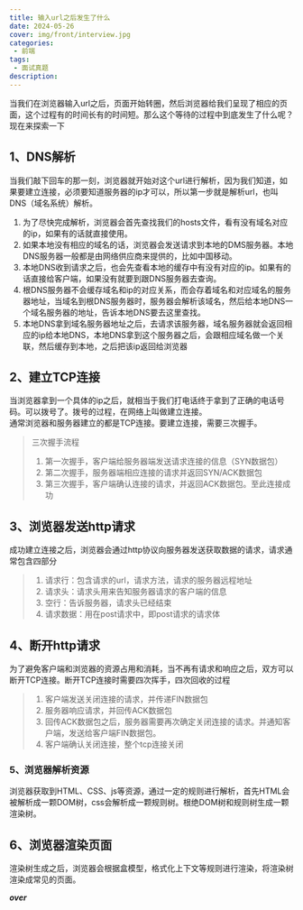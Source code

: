 ```yaml
---
title: 输入url之后发生了什么
date: 2024-05-26
cover: img/front/interview.jpg
categories:
 - 前端
tags:
 - 面试真题
description: 
---
```



当我们在浏览器输入url之后，页面开始转圈，然后浏览器给我们呈现了相应的页面，这个过程有的时间长有的时间短。那么这个等待的过程中到底发生了什么呢？现在来探索一下

## 1、DNS解析

当我们敲下回车的那一刻，浏览器就开始对这个url进行解析，因为我们知道，如果要建立连接，必须要知道服务器的ip才可以，所以第一步就是解析url，也叫DNS（域名系统）解析。

1.  为了尽快完成解析，浏览器会首先查找我们的hosts文件，看有没有域名对应的ip，如果有的话就直接使用。
2.  如果本地没有相应的域名的话，浏览器会发送请求到本地的DMS服务器。本地DNS服务器一般都是由网络供应商来提供的，比如中国移动。
3.  本地DNS收到请求之后，也会先查看本地的缓存中有没有对应的ip。如果有的话直接给客户端，如果没有就要到跟DNS服务器去查询。
4.  根DNS服务器不会缓存域名和ip的对应关系，而会存着域名和对应域名的服务器地址，当域名到根DNS服务器时，服务器会解析该域名，然后给本地DNS一个域名服务器的地址，告诉本地DNS要去这里查找。
5.  本地DNS拿到域名服务器地址之后，去请求该服务器，域名服务器就会返回相应的ip给本地DNS，本地DNS拿到这个服务器之后，会跟相应域名做一个关联，然后缓存到本地，之后把该ip返回给浏览器

## 2、建立TCP连接

当浏览器拿到一个具体的ip之后，就相当于我们打电话终于拿到了正确的电话号码。可以拨号了。拨号的过程，在网络上叫做建立连接。\
通常浏览器和服务器建立的都是TCP连接。要建立连接，需要三次握手。

> 三次握手流程
>
> 1.  第一次握手，客户端给服务器端发送请求连接的信息（SYN数据包）
> 2.  第二次握手，服务器端相应连接的请求并返回SYN/ACK数据包
> 3.  第三次握手，客户端确认连接的请求，并返回ACK数据包。至此连接成功

## 3、浏览器发送http请求

成功建立连接之后，浏览器会通过http协议向服务器发送获取数据的请求，请求通常包含四部分

> 1.  请求行：包含请求的url，请求方法，请求的服务器远程地址
> 2.  请求头：请求头用来告知服务器请求的客户端的信息
> 3.  空行：告诉服务器，请求头已经结束
> 4.  请求数据：用在post请求中，即post请求的请求体

## 4、断开http请求

为了避免客户端和浏览器的资源占用和消耗，当不再有请求和响应之后，双方可以断开TCP连接。断开TCP连接时需要四次挥手，四次回收的过程

> 1.  客户端发送关闭连接的请求，并传递FIN数据包
> 2.  服务器响应请求，并回传ACK数据包
> 3.  回传ACK数据包之后，服务器需要再次确定关闭连接的请求。并通知客户端，发送给客户端FIN数据包。
> 4.  客户端确认关闭连接，整个tcp连接关闭

### 5、浏览器解析资源

浏览器获取到HTML、CSS、js等资源，通过一定的规则进行解析，首先HTML会被解析成一颗DOM树，css会解析成一颗规则树。根绝DOM树和规则树生成一颗渲染树。

## 6、浏览器渲染页面

渲染树生成之后，浏览器会根据盒模型，格式化上下文等规则进行渲染，将渲染树渲染成常见的页面。

***over***